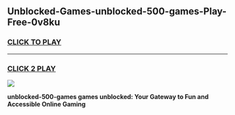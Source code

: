 
## Unblocked-Games-unblocked-500-games-Play-Free-0v8ku
<h3>
<a href="https://premium76.site?title=unblocked-500-games&ref=20A">CLICK TO PLAY</a></h3>
<hr>

<h3>
<a href="https://premium76.site?title=unblocked-500-games&ref=20A">CLICK 2 PLAY</a>
  
</h3>

<a href="https://premium76.site?title=unblocked-500-games&ref=20A"><img src="https://clearcache.store/games.png"></a>


**unblocked-500-games games unblocked: Your Gateway to Fun and Accessible Online Gaming**
